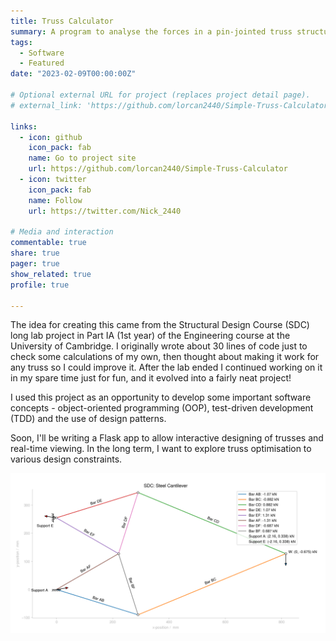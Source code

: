 ```yaml
---
title: Truss Calculator
summary: A program to analyse the forces in a pin-jointed truss structure.
tags:
  - Software
  - Featured
date: "2023-02-09T00:00:00Z"

# Optional external URL for project (replaces project detail page).
# external_link: 'https://github.com/lorcan2440/Simple-Truss-Calculator'

links:
  - icon: github
    icon_pack: fab
    name: Go to project site
    url: https://github.com/lorcan2440/Simple-Truss-Calculator
  - icon: twitter
    icon_pack: fab
    name: Follow
    url: https://twitter.com/Nick_2440

# Media and interaction
commentable: true
share: true
pager: true
show_related: true
profile: true

---
```


The idea for creating this came from the Structural Design Course (SDC) long lab project in Part IA (1st year) of the Engineering course at the University of Cambridge. I originally wrote about 30 lines of code just to check some calculations of my own, then thought about making it work for any truss so I could improve it. After the lab ended I continued working on it in my spare time just for fun, and it evolved into a fairly neat project!

I used this project as an opportunity to develop some important software concepts - object-oriented programming (OOP), test-driven development (TDD) and the use of design patterns.

Soon, I'll be writing a Flask app to allow interactive designing of trusses and real-time viewing. In the long term, I want to explore truss optimisation to various design constraints.

![](img1.png)
